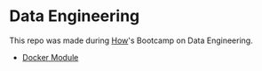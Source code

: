 # Data Engineering

This repo was made during [How]()'s Bootcamp on Data Engineering.

- [Docker Module](/docker-module/)